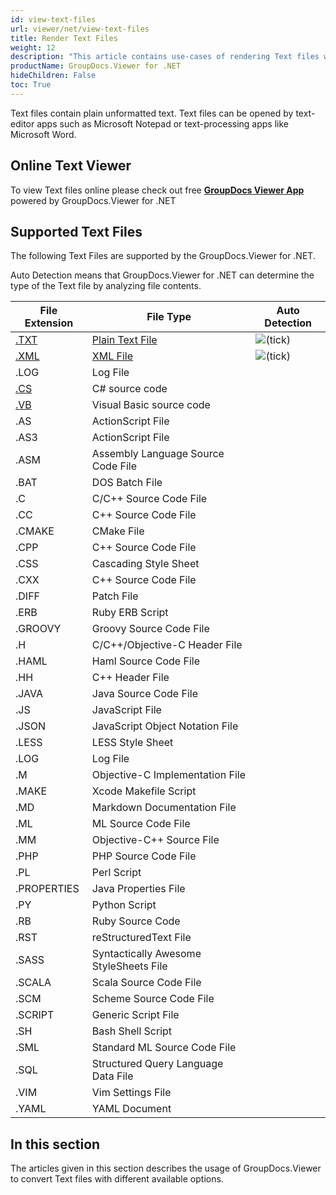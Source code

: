 ```yaml
---
id: view-text-files
url: viewer/net/view-text-files
title: Render Text Files
weight: 12
description: "This article contains use-cases of rendering Text files with GroupDocs.Viewer within your .NET applications."
productName: GroupDocs.Viewer for .NET
hideChildren: False
toc: True
---
```

Text files contain plain unformatted text. Text files can be opened by text-editor apps such as Microsoft Notepad or text-processing apps like Microsoft Word.

## Online Text Viewer

To view Text files online please check out free **[GroupDocs Viewer App](https://products.groupdocs.app/viewer/total)** powered by GroupDocs.Viewer for .NET

## Supported Text Files

The following Text Files are supported by the GroupDocs.Viewer for .NET.

Auto Detection means that GroupDocs.Viewer for .NET can determine the type of the Text file by analyzing file contents.

| File Extension | File Type | Auto Detection |
| --- | --- | --- |
| [.TXT](https://docs.fileformat.com/word-processing/txt/) | [Plain Text File](https://docs.fileformat.com/word-processing/txt/) | ![(tick)](viewer/net/images/check.png) |
| [.XML](https://docs.fileformat.com/web/xml/) | [XML File](https://docs.fileformat.com/web/xml/) | ![(tick)](viewer/net/images/check.png) |
| .LOG | Log File |   |
| [.CS](https://docs.fileformat.com/specification/programming/cs/) | C# source code |   |
| [.VB](https://docs.fileformat.com/specification/programming/vb/) | Visual Basic source code |   |
| .AS | ActionScript File |   |
| .AS3 | ActionScript File |   |
| .ASM | Assembly Language Source Code File |   |
| .BAT | DOS Batch File |   |
| .C | C/C++ Source Code File |   |
| .CC | C++ Source Code File |   |
| .CMAKE | CMake File |   |
| .CPP | C++ Source Code File |   |
| .CSS | Cascading Style Sheet |   |
| .CXX | C++ Source Code File |   |
| .DIFF | Patch File |   |
| .ERB | Ruby ERB Script |   |
| .GROOVY | Groovy Source Code File |   |
| .H | C/C++/Objective-C Header File |   |
| .HAML | Haml Source Code File |   |
| .HH | C++ Header File |   |
| .JAVA | Java Source Code File |   |
| .JS | JavaScript File |   |
| .JSON | JavaScript Object Notation File |   |
| .LESS | LESS Style Sheet |   |
| .LOG | Log File |   |
| .M | Objective-C Implementation File |   |
| .MAKE | Xcode Makefile Script |   |
| .MD | Markdown Documentation File |   |
| .ML | ML Source Code File |   |
| .MM | Objective-C++ Source File |   |
| .PHP | PHP Source Code File |   |
| .PL | Perl Script |   |
| .PROPERTIES | Java Properties File |   |
| .PY | Python Script |   |
| .RB | Ruby Source Code |   |
| .RST | reStructuredText File |   |
| .SASS | Syntactically Awesome StyleSheets File |   |
| .SCALA | Scala Source Code File |   |
| .SCM | Scheme Source Code File |   |
| .SCRIPT | Generic Script File |   |
| .SH | Bash Shell Script |   |
| .SML | Standard ML Source Code File |   |
| .SQL | Structured Query Language Data File |   |
| .VIM | Vim Settings File |   |
| .YAML | YAML Document |   |

## In this section

The articles given in this section describes the usage of GroupDocs.Viewer to convert Text files with different available options.
